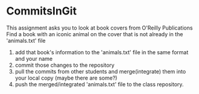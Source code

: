 # CommitsInGit

This assignment asks you to look at book covers from O'Reilly Publications 
Find a book with an iconic animal on the cover that is not already in the 'animals.txt' file
1) add that book's information to the 'animals.txt' file in the same format and your name
2) commit those changes to the repository
3) pull the commits from other students and merge(integrate) them into your local copy (maybe there are some?)
4) push the merged/integrated 'animals.txt' file to the class repository.
